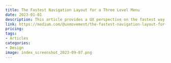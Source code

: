```yaml
---
title: The Fastest Navigation Layout for a Three Level Menu
date: 2023-01-01
description: This article provides a UX perspective on the fastest way to design a three-level navigation menu for a website.
link: https://medium.com/@uxmovement/the-fastest-navigation-layout-for-a-three-level-menu-b0480e2f11a2
pricing: 
tags: 
- Articles
categories: 
- Design
image: index_screenshot_2023-09-07.png
---
```

